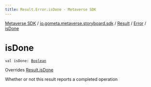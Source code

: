 ```yaml
---
title: Result.Error.isDone - Metaverse SDK
---
```


[Metaverse SDK](../../../index.html) / [io.gometa.metaverse.storyboard.sdk](../../index.html) / [Result](../index.html) / [Error](index.html) / [isDone](./is-done.html)

# isDone

`val isDone: `[`Boolean`](https://kotlinlang.org/api/latest/jvm/stdlib/kotlin/-boolean/index.html)

Overrides [Result.isDone](../is-done.html)

Whether or not this result reports a completed operation

